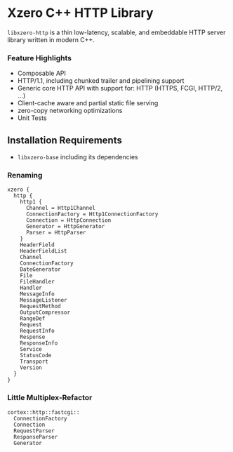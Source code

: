 # Xzero C++ HTTP Library

`libxzero-http` is a thin low-latency, scalable, and embeddable HTTP server library
written in modern C++.

### Feature Highlights

- Composable API
- HTTP/1.1, including chunked trailer and pipelining support
- Generic core HTTP API with support for: HTTP (HTTPS, FCGI, HTTP/2, ...)
- Client-cache aware and partial static file serving
- zero-copy networking optimizations
- Unit Tests

## Installation Requirements

- `libxzero-base` including its dependencies

### Renaming

```
xzero {
  http {
    http1 {
      Channel = Http1Channel
      ConnectionFactory = Http1ConnectionFactory
      Connection = HttpConnection
      Generator = HttpGenerator
      Parser = HttpParser
    }
    HeaderField
    HeaderFieldList
    Channel
    ConnectionFactory
    DateGenerator
    File
    FileHandler
    Handler
    MessageInfo
    MessageListener
    RequestMethod
    OutputCompressor
    RangeDef
    Request
    RequestInfo
    Response
    ResponseInfo
    Service
    StatusCode
    Transport
    Version
  }
}
```

### Little Multiplex-Refactor

```
cortex::http::fastcgi::
  ConnectionFactory
  Connection
  RequestParser
  ResponseParser
  Generator
```

